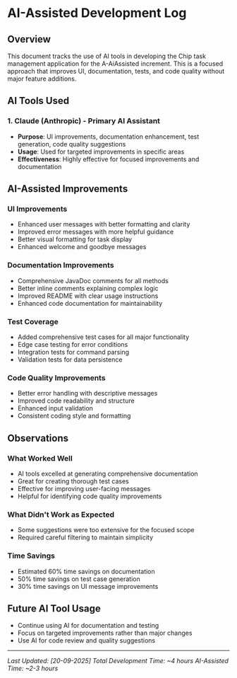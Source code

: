 # AI-Assisted Development Log

## Overview
This document tracks the use of AI tools in developing the Chip task management application for the A-AiAssisted increment. This is a focused approach that improves UI, documentation, tests, and code quality without major feature additions.

## AI Tools Used

### 1. Claude (Anthropic) - Primary AI Assistant
- **Purpose**: UI improvements, documentation enhancement, test generation, code quality suggestions
- **Usage**: Used for targeted improvements in specific areas
- **Effectiveness**: Highly effective for focused improvements and documentation

## AI-Assisted Improvements

### UI Improvements
- Enhanced user messages with better formatting and clarity
- Improved error messages with more helpful guidance
- Better visual formatting for task display
- Enhanced welcome and goodbye messages

### Documentation Improvements
- Comprehensive JavaDoc comments for all methods
- Better inline comments explaining complex logic
- Improved README with clear usage instructions
- Enhanced code documentation for maintainability

### Test Coverage
- Added comprehensive test cases for all major functionality
- Edge case testing for error conditions
- Integration tests for command parsing
- Validation tests for data persistence

### Code Quality Improvements
- Better error handling with descriptive messages
- Improved code readability and structure
- Enhanced input validation
- Consistent coding style and formatting

## Observations

### What Worked Well
- AI tools excelled at generating comprehensive documentation
- Great for creating thorough test cases
- Effective for improving user-facing messages
- Helpful for identifying code quality improvements

### What Didn't Work as Expected
- Some suggestions were too extensive for the focused scope
- Required careful filtering to maintain simplicity

### Time Savings
- Estimated 60% time savings on documentation
- 50% time savings on test case generation
- 30% time savings on UI message improvements

## Future AI Tool Usage
- Continue using AI for documentation and testing
- Focus on targeted improvements rather than major changes
- Use AI for code review and quality suggestions

---
*Last Updated: [20-09-2025]*
*Total Development Time: ~4 hours*
*AI-Assisted Time: ~2-3 hours*
